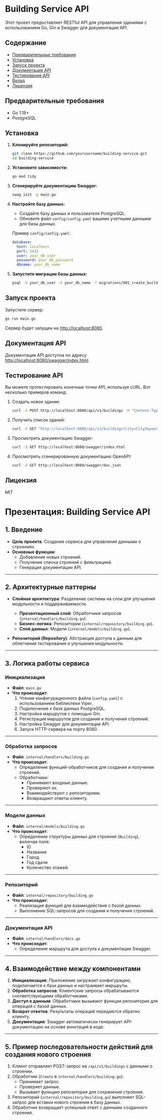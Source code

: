 # Building Service API

Этот проект предоставляет RESTful API для управления зданиями с использованием Go, Gin и Swagger для документации API.

## Содержание

- [Предварительные требования](#предварительные-требования)
- [Установка](#установка)
- [Запуск проекта](#запуск-проекта)
- [Документация API](#документация-api)
- [Тестирование API](#тестирование-api)
- [Вклад](#вклад)
- [Лицензия](#лицензия)

## Предварительные требования

- Go 1.18+
- PostgreSQL

## Установка

1. **Клонируйте репозиторий:**

   ```sh
   git clone https://github.com/yourusername/building-service.git
   cd building-service
   ```

2. **Установите зависимости:**

   ```sh
   go mod tidy
   ```

3. **Сгенерируйте документацию Swagger:**

   ```sh
   swag init -g main.go
   ```

4. **Настройте базу данных:**

   - Создайте базу данных и пользователя PostgreSQL.
   - Обновите файл `config/config.yaml` вашими учетными данными для базы данных.

   Пример `config/config.yaml`:

   ```yaml
   database:
     host: localhost
     port: 5432
     user: your_db_user
     password: your_db_password
     dbname: your_db_name
   ```

5. **Запустите миграции базы данных:**

   ```sh
   psql -U your_db_user -d your_db_name -f migrations/001_create_buildings_table.up.sql
   ```

## Запуск проекта

Запустите сервер:

```sh
go run main.go
```

Сервер будет запущен на [http://localhost:8080](http://localhost:8080).

## Документация API

Документация API доступна по адресу [http://localhost:8080/swagger/index.html](http://localhost:8080/swagger/index.html).

## Тестирование API

Вы можете протестировать конечные точки API, используя cURL. Вот несколько примеров команд:

1. Создать новое здание:

   ```sh
   curl -X POST http://localhost:8080/api/v1/buildings -H "Content-Type: application/json" -d '{"name": "Building A", "city": "City X", "year": 2020, "floors": 5}'
   ```

2. Получить список зданий:

   ```sh
   curl -X GET "http://localhost:8080/api/v1/buildings?city=CityX&year=2020&floors=5"
   ```

3. Просмотреть документацию Swagger:

   ```sh
   curl -X GET http://localhost:8080/swagger/index.html
   ```

4. Просмотреть сгенерированную документацию OpenAPI:

   ```sh
   curl -X GET http://localhost:8080/swagger/doc.json
   ```

 
## Лицензия

MIT




# Презентация: Building Service API

## 1. Введение

- **Цель проекта**: Создание сервиса для управления данными о строениях.
- **Основные функции**:
  - Добавление новых строений.
  - Получение списка строений с фильтрацией.
  - Генерация документации API.

---

## 2. Архитектурные паттерны

- **Слойная архитектура**: Разделение системы на слои для улучшения модульности и поддерживаемости.
  - **Презентационный слой**: Обработчики запросов (`internal/handlers/building.go`).
  - **Бизнес-логика**: Репозитории (`internal/repository/building.go`).
  - **Слой данных**: Модели (`internal/models/building.go`).

- **Репозиторий (Repository)**: Абстракция доступа к данным для облегчения тестирования и улучшения модульности.

---

## 3. Логика работы сервиса

### Инициализация

- **Файл**: `main.go`
- **Что происходит**:
  1. Чтение конфигурационного файла (`config.yaml`) с использованием библиотеки Viper.
  2. Подключение к базе данных PostgreSQL.
  3. Настройка маршрутов с помощью Gin.
  4. Регистрация маршрутов для создания и получения строений.
  5. Настройка Swagger для документации API.
  6. Запуск HTTP-сервера на порту 8080.

---

### Обработка запросов

- **Файл**: `internal/handlers/building.go`
- **Что происходит**:
  - Определение функций-обработчиков для создания и получения строений.
  - Обработчики:
    - Принимают входные данные.
    - Проверяют их.
    - Взаимодействуют с репозиторием.
    - Возвращают ответы клиенту.

---

### Модели данных

- **Файл**: `internal/models/building.go`
- **Что происходит**:
  - Определение структуры данных для строения (`Building`), включая поля:
    - ID
    - Название
    - Город
    - Год сдачи
    - Количество этажей.

---

### Репозиторий

- **Файл**: `internal/repository/building.go`
- **Что происходит**:
  - Реализация функций для взаимодействия с базой данных.
  - Выполнение SQL-запросов для создания и получения строений.

---

### Документация API

- **Файл**: `internal/handlers/docs.go`
- **Что происходит**:
  - Определение маршрута для доступа к документации Swagger.

---

## 4. Взаимодействие между компонентами

1. **Инициализация**: Приложение загружает конфигурацию, подключается к базе данных и настраивает маршруты.
2. **Обработка запросов**: Клиентские запросы обрабатываются соответствующими обработчиками.
3. **Доступ к данным**: Обработчики вызывают функции репозитория для операций с базой данных.
4. **Возврат ответов**: Результаты операций передаются обратно клиенту.
5. **Документация**: Swagger автоматически генерирует API-документацию на основе аннотаций в коде.

---

## 5. Пример последовательности действий для создания нового строения

1. Клиент отправляет POST-запрос на `/api/v1/buildings` с данными о строении.
2. Обработчик (`Create` в `internal/handlers/building.go`):
   - Принимает запрос.
   - Проверяет данные.
   - Вызывает функцию репозитория для сохранения строения.
3. Репозиторий (`internal/repository/building.go`) выполняет SQL-запрос для вставки нового строения в базу данных.
4. Обработчик возвращает успешный ответ с данными созданного строения.

